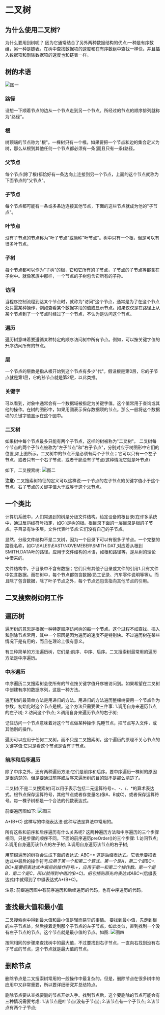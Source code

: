 # 二叉树


## 为什么使用二叉树?

为什么要用到树呢？
因为它通常结合了另外两种数据结构的优点:一种是有序数组，另一种是链表。在树中查找数据项的速度和在有序数组中查找一样快，并且插入数据项和删除数据项的速度也和链表一样。

## 树的术语
![图一](img/01.png)

### 路径
设想一下顺着节点的边从一个节点走到另一个节点，所经过的节点的顺序排列就称为"路径"。

### 根
树顶端的节点称为"根"。一棵树只有一个根。如果要把一个节点和边的集合定义为树，那么从根到其他任何一个节点都必须有一条(而且只有一条)路径。

### 父节点
每个节点(除了根)都恰好有一条边向上连接到另一个节点，上面的这个节点就称为下面节点的"父节点"。

### 子节点
每个节点都可能有一条或多条边连接其他节点，下面的这些节点就成为他的"子节点"。

### 叶节点
没有子节点的节点称为"叶子节点"或简称"叶节点"。树中只有一个根，但是可以有很多叶节点。

### 子树
每个节点都可以作为"子树"的根，它和它所有的子节点，子节点的子节点等都含在子树中。就像家族中那样，一个节点的子树包含它所有的子孙。

### 访问
当程序控制流程到达某个节点时，就称为"访问"这个节点，通常是为了在这个节点处只需某种操作，例如查看某个数据字段的值或显示节点。如果仅仅是在路径上从某个节点到了一个节点时经过了一个节点，不认为是访问这个节点。

### 遍历
遍历树意味着要遵循某种特定的顺序访问树中所有节点。例如，可以按关键字值的升序访问所有的节点。

### 层
一个节点的层数是指从根开始到这个节点有多少"代"。假设根是第0层，它的子节点就是第1层，它的孙节点就是第2层，以此类推。

### 关键字
可以看到，对象中通常会有一个数据域被指定为关键字值。这个值常用于查询或其他的操作。在树的图形中，如果用圆表示保存数据项的节点，那么一般将这个数据项的关键字值显示在这个圆中。

### 二叉树
如果树中每个节点最多只能有两个子节点，这样的树被称为"二叉树"。
二叉树每个节点的两个子节点被称为"左子节点"和"右子节点"，分别对应于树图形中它们的位置,如上图所示。二叉树中的节点不是必须有两个子节点；它可以只有一个左子节点，或者只有一个右子节点，或者干脆没有子节点(这种情况它就是叶节点)

如下，二叉搜索树:
![图二](img/02.png)

**注意:**
二叉搜索树特征的定义可以这样说:一个节点的左子节点的关键字值小于这个节点，右子节点的关键字值大于或等于这个父节点。


## 一个类比
计算机系统中，人们常遇到的树是分级文件结构。给定设备的根目录(在许多系统中，通过反斜线符号指定，如C:\)是树的根。根目录下面的一层目录是根的子节点。子目录有许多层。文件代表叶节点:它们没有自己的子节点。

显然，分级文件结构不是二叉树，因为一个目录下可以有很多子节点。一个完整的路径名称，如C:\SALES\EAST\NOVEMEBER\SMITH.DAT,对应着从根到SMITH.DATA叶的路径。应用于文件结构的术语，如根和路径等，是从树的理论中借来的。

文件结构中，子目录中不含有数据；它们只有其他子目录或文件的引用1.只有文件中包含数据。而在树中，每个节点都包含数据(员工记录、汽车零件说明等等)。而且除了包含数据，除了叶子节点之外，每个节点还包含指向其他节点的引用。

## 二叉搜索树如何工作


## 遍历树
遍历树的意思是根据一种特定顺序访问树的每一个节点。这个过程不如查找、插入和删除节点常用，其中一个原因是因为遍历的速度不是特别快。不过遍历树在某些情况下是有用的，而且在理论上很有意义。

有三种简单的方法遍历树，它们是:前序、中序、后序。二叉搜索树最常用的遍历方法是中序遍历。

### 中序遍历
中序遍历二叉搜索树会使所有的节点按关键字值升序被访问到。如果希望在二叉树中创建有序的数据序列，这是一种方法。

遍历树的最简单方法是用递归的方法。用递归的方法遍历整棵树要用一个节点作为参数。初始化时这个节点是根。这个方法只需要做三件事:
1.调用自身来遍历节点的左子树;
2.访问这个节点;
3.调用自身来遍历节点的右子树;

记住访问一个节点意味着对这个节点做某种操作:先睡节点，把节点写入文件，或其他别的操作。

遍历可以应用于任何二叉树，而不只是二叉搜索树。这个遍历的原理不关心节点的关键字值:它只是看这个节点是否有子节点。

### 前序和后序遍历
除了中序之外，还有两种遍历方法:它们是前序和后序。要中序遍历一棵树的原因是很清楚的，但是要通过前序或后序来遍历树的目的就不是那么清楚了。

二叉树(不是二叉搜索树)可以用于表示包括二元运算符号+、-、/、*的算术表达式。根节点保存运算符号，其他节点或者存变量名(像A、B或C)，或者保存运算符号。每一棵子树都是一个合法的代数表达式。

前缀遍历图如下:
![图三](img/03.png)

A*(B+C)
这样写的中缀表达法:这种写法是算法中常用的。

所有这些和前序和后序遍历有什么关系呢?
这两种遍历方法和中序遍历的三个步骤相同，只是步骤的顺序不同。下面的前序遍历preOrder()的三个步骤:
1.访问节点;
2.调用自身遍历该节点的左子树;
3.调用自身遍历该节点的右子树;

用前缀遍历的树将会生成下面的表达式:
ABC+*
这是后缀表达式。它表示要把表达式中最后的操作符号*应用于第一个和第二个算式。第一个是A，第二个是BC+.
BC+是要把表达式中最后的操作符号:+，应用于第一和第二个操作数。第一个是B，第二个是C，所以就得到中缀的(B+C)。把它插到原先的表达式ABC+*(后缀表达式)中就得到了中缀表达式A*(B+C)。

注意:
前缀遍历图中有前序遍历和后续遍历的代码，也有中序遍历的代码。


## 查找最大值和最小值
二叉搜索树中得到最大值和最小值是轻而易举的事情。
要找到最小值，先走到根的左子节点处，然后接着走到那个子节点的左子节点，如此类似，直到找到一个没有左子节点的节点。这个节点就是最小值的节点。如图:
![图四](img/04.png)

按照相同的步骤来查找树中的最大值，不过要找到右子节点，一直向右找到没有右子节点的节点，这个节点就是最大值的节点。

## 删除节点
删除节点是二叉搜索树常用的一般操作中最复杂的。但是，删除节点在很多树中的应用中又非常重要，所以要详细研究并总结特点。

删除节点要从查找要删的节点开始入手。找到节点后，这个要删除的节点可能会有三种情况需要考虑:
1.该节点是叶节点(没有子节点);
2.该节点有一个子节点;
3.该节点有两个子节点;